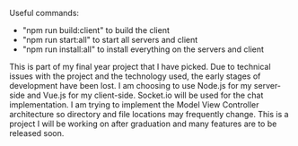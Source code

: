 Useful commands:
- "npm run build:client" to build the client
- "npm run start:all" to start all servers and client
- "npm run install:all" to install everything on the servers and client

This is part of my final year project that I have picked.
Due to technical issues with the project and the technology used,
the early stages of development have been lost. I am choosing to use Node.js for
my server-side and Vue.js for my client-side. Socket.io will be used for the chat
implementation. I am trying to implement the Model View Controller architecture
so directory and file locations may frequently change. This is a project I will
be working on after graduation and many features are to be released soon.
